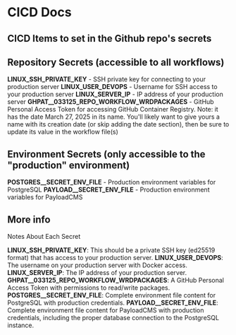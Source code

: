# CICD Docs

## CICD Items to set in the Github repo's secrets

## Repository Secrets (accessible to all workflows)

**LINUX_SSH_PRIVATE_KEY** - SSH private key for connecting to your production server
**LINUX_USER_DEVOPS** - Username for SSH access to your production server
**LINUX_SERVER_IP** - IP address of your production server
**GHPAT__033125_REPO_WORKFLOW_WRDPACKAGES** - GitHub Personal Access Token for accessing GitHub Container Registry.  Note: it has the date March 27, 2025 in its name.  You'll likely want to give yours a name with its creation date (or skip adding the date section), then be sure to update its value in the workflow file(s)

## Environment Secrets (only accessible to the "production" environment)

**POSTGRES__SECRET_ENV_FILE** - Production environment variables for PostgreSQL
**PAYLOAD__SECRET_ENV_FILE** - Production environment variables for PayloadCMS

## More info

Notes About Each Secret

**LINUX_SSH_PRIVATE_KEY**: This should be a private SSH key (ed25519 format) that has access to your production server.
**LINUX_USER_DEVOPS**: The username on your production server with Docker access.
**LINUX_SERVER_IP**: The IP address of your production server.
**GHPAT__033125_REPO_WORKFLOW_WRDPACKAGES**: A GitHub Personal Access Token with permissions to read/write packages.
**POSTGRES__SECRET_ENV_FILE**: Complete environment file content for PostgreSQL with production credentials.
**PAYLOAD__SECRET_ENV_FILE**: Complete environment file content for PayloadCMS with production credentials, including the proper database connection to the PostgreSQL instance.